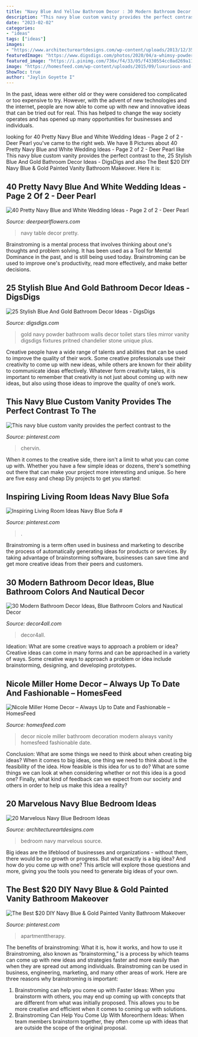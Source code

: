 ```yaml
---
title: "Navy Blue And Yellow Bathroom Decor : 30 Modern Bathroom Decor Ideas, Blue Bathroom Colors And Nautical Decor"
description: "This navy blue custom vanity provides the perfect contrast to the"
date: "2023-02-02"
categories:
- "ideas"
tags: ["ideas"]
images:
- "https://www.architectureartdesigns.com/wp-content/uploads/2013/12/359.jpg"
featuredImage: "https://www.digsdigs.com/photos/2020/04/a-whimsy-powder-room-with-white-tiles-navy-walls-and-a-ceiling-gold-stars-gold-fixtures-and-a-gold-frame-mirror.jpg"
featured_image: "https://i.pinimg.com/736x/f4/33/05/f4330554cc0ad269a1141541ada2ac0d.jpg"
image: "https://homesfeed.com/wp-content/uploads/2015/09/luxurious-and-large-nicole-miller-bathroom-idea-in-modern-home-decor-with-wooden-white-vanity-and-black-framed-wall-mirror-with-white-bowl-sink-and-lily-decoration.jpeg"
ShowToc: true
author: "Jaylin Goyette I"
---
```



In the past, ideas were either old or they were considered too complicated or too expensive to try. However, with the advent of new technologies and the internet, people are now able to come up with new and innovative ideas that can be tried out for real. This has helped to change the way society operates and has opened up many opportunities for businesses and individuals.

	

		
looking for 40 Pretty Navy Blue and White Wedding Ideas - Page 2 of 2 - Deer Pearl you've came to the right web. We have 8 Pictures about 40 Pretty Navy Blue and White Wedding Ideas - Page 2 of 2 - Deer Pearl like This navy blue custom vanity provides the perfect contrast to the, 25 Stylish Blue And Gold Bathroom Decor Ideas - DigsDigs and also The Best $20 DIY Navy Blue &amp; Gold Painted Vanity Bathroom Makeover. Here it is:
		
    
## 40 Pretty Navy Blue And White Wedding Ideas - Page 2 Of 2 - Deer Pearl

<img loading=lazy src="https://www.deerpearlflowers.com/wp-content/uploads/2015/08/navy-and-white-wedding-table-decor-ideas.jpg" onerror="this.onerror=null;this.src='https://tse1.mm.bing.net/th?id=OIP.hHMIFkEq3FALUWyoMieCwQHaLH&amp;pid=15.1';" alt="40 Pretty Navy Blue and White Wedding Ideas - Page 2 of 2 - Deer Pearl">

_Source: deerpearlflowers.com_

>navy table decor pretty. 

	

Brainstroming is a mental process that involves thinking about one's thoughts and problem solving. It has been used as a Tool for Mental Dominance in the past, and is still being used today. Brainstroming can be used to improve one's productivity, read more effectively, and make better decisions.

    
## 25 Stylish Blue And Gold Bathroom Decor Ideas - DigsDigs

<img loading=lazy src="https://www.digsdigs.com/photos/2020/04/a-whimsy-powder-room-with-white-tiles-navy-walls-and-a-ceiling-gold-stars-gold-fixtures-and-a-gold-frame-mirror.jpg" onerror="this.onerror=null;this.src='https://tse2.mm.bing.net/th?id=OIP.JGXTBn8CweR0zRacGkztugHaK3&amp;pid=15.1';" alt="25 Stylish Blue And Gold Bathroom Decor Ideas - DigsDigs">

_Source: digsdigs.com_

>gold navy powder bathroom walls decor toilet stars tiles mirror vanity digsdigs fixtures pritned chandelier stone unique plus. 

	

Creative people have a wide range of talents and abilities that can be used to improve the quality of their work. Some creative professionals use their creativity to come up with new ideas, while others are known for their ability to communicate ideas effectively. Whatever form creativity takes, it is important to remember that creativity is not just about coming up with new ideas, but also using those ideas to improve the quality of one’s work.

    
## This Navy Blue Custom Vanity Provides The Perfect Contrast To The

<img loading=lazy src="https://i.pinimg.com/736x/36/ef/8e/36ef8e200da2427addef2832bf2cc6c9.jpg" onerror="this.onerror=null;this.src='https://tse4.mm.bing.net/th?id=OIP.ifzneMy_0lIsQ-_s1fiysAHaLG&amp;pid=15.1';" alt="This navy blue custom vanity provides the perfect contrast to the">

_Source: pinterest.com_

>chervin. 

	

When it comes to the creative side, there isn't a limit to what you can come up with. Whether you have a few simple ideas or dozens, there's something out there that can make your project more interesting and unique. So here are five easy and cheap Diy projects to get you started: 

    
## Inspiring Living Room Ideas Navy Blue Sofa #

<img loading=lazy src="https://i.pinimg.com/736x/33/ac/4d/33ac4dbf8b6287e0b1d3b1066dc71663.jpg" onerror="this.onerror=null;this.src='https://tse1.mm.bing.net/th?id=OIP.D88HALE0XmV2_Js9AkuhJwHaJ6&amp;pid=15.1';" alt="Inspiring Living Room Ideas Navy Blue Sofa #">

_Source: pinterest.com_

>. 

	

Brainstroming is a term often used in business and marketing to describe the process of automatically generating ideas for products or services. By taking advantage of brainstorming software, businesses can save time and get more creative ideas from their peers and customers.

    
## 30 Modern Bathroom Decor Ideas, Blue Bathroom Colors And Nautical Decor

<img loading=lazy src="https://www.decor4all.com/wp-content/uploads/2013/06/modern-bathroom-decor-ideas-nautical-theme-23.jpg" onerror="this.onerror=null;this.src='https://tse1.mm.bing.net/th?id=OIP.bl7S8IJNhXBrnQfs4Dp8lgHaJ3&amp;pid=15.1';" alt="30 Modern Bathroom Decor Ideas, Blue Bathroom Colors and Nautical Decor">

_Source: decor4all.com_

>decor4all. 

	

Ideation: What are some creative ways to approach a problem or idea?
Creative ideas can come in many forms and can be approached in a variety of ways. Some creative ways to approach a problem or idea include brainstorming, designing, and developing prototypes.

    
## Nicole Miller Home Decor – Always Up To Date And Fashionable – HomesFeed

<img loading=lazy src="https://homesfeed.com/wp-content/uploads/2015/09/luxurious-and-large-nicole-miller-bathroom-idea-in-modern-home-decor-with-wooden-white-vanity-and-black-framed-wall-mirror-with-white-bowl-sink-and-lily-decoration.jpeg" onerror="this.onerror=null;this.src='https://tse3.mm.bing.net/th?id=OIP._XmoJ5mWoYg8fGbXusiSgQHaJ4&amp;pid=15.1';" alt="Nicole Miller Home Decor – Always Up to Date and Fashionable – HomesFeed">

_Source: homesfeed.com_

>decor nicole miller bathroom decoration modern always vanity homesfeed fashionable date. 

	

Conclusion: What are some things we need to think about when creating big ideas?
When it comes to big ideas, one thing we need to think about is the feasibility of the idea. How feasible is this idea for us to do? What are some things we can look at when considering whether or not this idea is a good one? Finally, what kind of feedback can we expect from our society and others in order to help us make this idea a reality?

    
## 20 Marvelous Navy Blue Bedroom Ideas

<img loading=lazy src="https://www.architectureartdesigns.com/wp-content/uploads/2013/12/359.jpg" onerror="this.onerror=null;this.src='https://tse3.mm.bing.net/th?id=OIP.Jrh3R1I-ItS2oFUHgXtwwgHaJ-&amp;pid=15.1';" alt="20 Marvelous Navy Blue Bedroom Ideas">

_Source: architectureartdesigns.com_

>bedroom navy marvelous source. 

	

Big ideas are the lifeblood of businesses and organizations - without them, there would be no growth or progress. But what exactly is a big idea? And how do you come up with one? This article will explore those questions and more, giving you the tools you need to generate big ideas of your own.

    
## The Best $20 DIY Navy Blue &amp; Gold Painted Vanity Bathroom Makeover

<img loading=lazy src="https://i.pinimg.com/736x/f4/33/05/f4330554cc0ad269a1141541ada2ac0d.jpg" onerror="this.onerror=null;this.src='https://tse3.mm.bing.net/th?id=OIP.z4DWBBeFGOPH8_VY0l8JeAHaNz&amp;pid=15.1';" alt="The Best $20 DIY Navy Blue &amp; Gold Painted Vanity Bathroom Makeover">

_Source: pinterest.com_

>apartmenttherapy. 

	

The benefits of brainstroming: What it is, how it works, and how to use it
Brainstroming, also known as “brainstorming,” is a process by which teams can come up with new ideas and strategies faster and more easily than when they are spread out among individuals. Brainstroming can be used in business, engineering, marketing, and many other areas of work. Here are three reasons why brainstroming is important: 
1. Brainstroming can help you come up with Faster Ideas: When you brainstorm with others, you may end up coming up with concepts that are different from what was initially proposed. This allows you to be more creative and efficient when it comes to coming up with solutions. 
2. Brainstroming Can Help You Come Up With Moreorthern Ideas: When team members brainstorm together, they often come up with ideas that are outside the scope of the original proposal.

